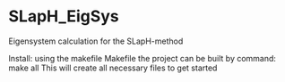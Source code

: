 SLapH_EigSys
============

Eigensystem calculation for the SLapH-method

Install: using the makefile Makefile the project can be built by command: make all
This will create all necessary files to get started
